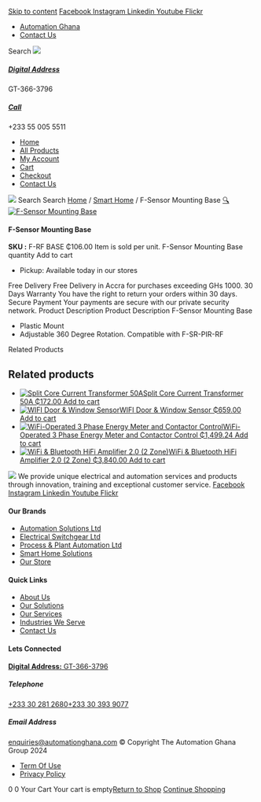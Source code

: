 [Skip to content](https://store.automationghana.com/product/f-sensor-mounting-base/#content)
[ Facebook ](https://www.facebook.com/automationgh/) [ Instagram ](https://www.instagram.com/automationgh/) [ Linkedin ](https://www.linkedin.com/company/the-automation-ghana-limited/) [ Youtube ](https://www.youtube.com/channel/UCurrRDUSm5oIW39VXjn1u0w) [ Flickr ](https://www.flickr.com/photos/181794037@N07/)
  * [ Automation Ghana ](https://automationghana.com)
  * [ Contact Us ](https://store.automationghana.com/contact/)


Search
[ ![](https://store.automationghana.com/wp-content/uploads/2024/04/Website-TAGG-Logo-BLUE.png) ](https://store.automationghana.com/)
[ ](https://maps.app.goo.gl/m4xeaagWCNbLk4jM6)
#####  [ Digital Address ](https://maps.app.goo.gl/m4xeaagWCNbLk4jM6)
GT-366-3796 
[ ](tel:+233550055511)
#####  [ Call ](tel:+233550055511)
+233 55 005 5511 
  * [Home](https://store.automationghana.com/)
  * [All Products](https://store.automationghana.com/shop/)
  * [My Account](https://store.automationghana.com/my-account/)
  * [Cart](https://store.automationghana.com/cart/)
  * [Checkout](https://store.automationghana.com/checkout/)
  * [Contact Us](https://store.automationghana.com/contact/)


[![](https://store.automationghana.com/wp-content/uploads/2024/04/AutomationGhana_logo_white.png)](https://store.automationghana.com)
Search
Search
[Home](https://store.automationghana.com) / [Smart Home](https://store.automationghana.com/product-category/smart-home/) / F-Sensor Mounting Base
[🔍](https://store.automationghana.com/product/f-sensor-mounting-base/)
[![F-Sensor Mounting Base](https://store.automationghana.com/wp-content/uploads/2021/10/430x430x90-sonoff_pir_motion_sensor_base_1623831045-removebg-preview.webp)](https://store.automationghana.com/wp-content/uploads/2021/10/430x430x90-sonoff_pir_motion_sensor_base_1623831045-removebg-preview.webp)
####  F-Sensor Mounting Base 
**SKU :** F-RF BASE 
₵106.00
Item is sold per unit.
F-Sensor Mounting Base quantity
Add to cart
  * Pickup: Available today in our stores


Free Delivery 
Free Delivery in Accra for purchases exceeding GHs 1000. 
30 Days Warranty 
You have the right to return your orders within 30 days. 
Secure Payment 
Your payments are secure with our private security network. 
Product Description
Product Description
F-Sensor Mounting Base 
  * Plastic Mount
  * Adjustable 360 Degree Rotation. Compatible with F-SR-PIR-RF


Related Products 
## Related products
  * [![Split Core Current Transformer 50A](https://store.automationghana.com/wp-content/uploads/2021/03/Clamp-Up-300x300.jpeg)Split Core Current Transformer 50A ₵172.00 ](https://store.automationghana.com/product/50a-16ma-clamp-on-current-transformer/)
[Add to cart](https://store.automationghana.com/product/f-sensor-mounting-base/?add-to-cart=3308)
  * [![WIFI Door & Window Sensor](https://store.automationghana.com/wp-content/uploads/2021/03/door-handle-wifi-neo-sensor-300x300.jpg)WIFI Door & Window Sensor ₵659.00 ](https://store.automationghana.com/product/wifi-operated-door-window-2-sensor/)
[Add to cart](https://store.automationghana.com/product/f-sensor-mounting-base/?add-to-cart=3307)
  * [![WiFi-Operated 3 Phase Energy Meter and Contactor Control](https://store.automationghana.com/wp-content/uploads/2021/03/shelly-3em-300x300.jpeg)WiFi-Operated 3 Phase Energy Meter and Contactor Control ₵1,499.24 ](https://store.automationghana.com/product/wifi-operated-3-phase-energy-meter-and-contactor-control/)
[Add to cart](https://store.automationghana.com/product/f-sensor-mounting-base/?add-to-cart=3304)
  * [![WiFi & Bluetooth HiFi Amplifier 2.0 \(2 Zone\)](https://store.automationghana.com/wp-content/uploads/2021/03/Streaming-1.png)WiFi & Bluetooth HiFi Amplifier 2.0 (2 Zone) ₵3,840.00 ](https://store.automationghana.com/product/wireless-streaming-multiroom-multizone-audio-system-2-zones/)
[Add to cart](https://store.automationghana.com/product/f-sensor-mounting-base/?add-to-cart=3283)


![](https://store.automationghana.com/wp-content/uploads/2024/04/AutomationGhana_logo_white.png)
We provide unique electrical and automation services and products through innovation, training and exceptional customer service.
[ Facebook ](https://www.facebook.com/automationgh/) [ Instagram ](https://www.instagram.com/automationgh/) [ Linkedin ](https://www.linkedin.com/company/the-automation-ghana-limited/) [ Youtube ](https://www.youtube.com/channel/UCurrRDUSm5oIW39VXjn1u0w) [ Flickr ](https://www.flickr.com/photos/181794037@N07/)
#### Our Brands
  * [ Automation Solutions Ltd ](https://store.automationghana.com/product/f-sensor-mounting-base/)
  * [ Electrical Switchgear Ltd ](https://store.automationghana.com/product/f-sensor-mounting-base/)
  * [ Process & Plant Automation Ltd ](https://store.automationghana.com/product/f-sensor-mounting-base/)
  * [ Smart Home Solutions ](https://store.automationghana.com/product/f-sensor-mounting-base/)
  * [ Our Store ](https://store.automationghana.com/product/f-sensor-mounting-base/)


#### Quick Links
  * [ About Us ](https://store.automationghana.com/product/f-sensor-mounting-base/)
  * [ Our Solutions ](https://store.automationghana.com/product/f-sensor-mounting-base/)
  * [ Our Services ](https://store.automationghana.com/product/f-sensor-mounting-base/)
  * [ Industries We Serve ](https://store.automationghana.com/product/f-sensor-mounting-base/)
  * [ Contact Us ](https://store.automationghana.com/product/f-sensor-mounting-base/)


#### Lets Connected
[**Digital Address:** GT-366-3796](https://maps.app.goo.gl/m4xeaagWCNbLk4jM6)
#####  Telephone 
[ +233 30 281 2680](tel:+233302812680)[+233 30 393 9077](https://store.automationghana.com/product/f-sensor-mounting-base/+233303939077)
#####  Email Address 
enquiries@automationghana.com 
© Copyright The Automation Ghana Group 2024
  * [ Term Of Use ](https://store.automationghana.com/product/f-sensor-mounting-base/)
  * [ Privacy Policy ](https://store.automationghana.com/product/f-sensor-mounting-base/)


0
0
Your Cart
Your cart is empty[Return to Shop](https://store.automationghana.com/shop/)
[Continue Shopping](https://store.automationghana.com/product/f-sensor-mounting-base/)

